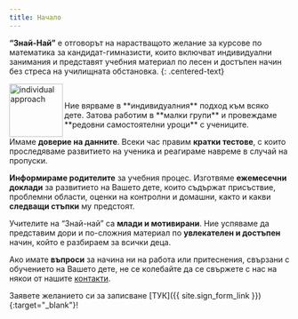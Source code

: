 ```yaml
---
title: Начало
---
```


**“Знай-Най”** e отговорът на нарастващото желание за курсове по математика за кандидат-гимназисти, които включват индивидуални занимания и представят учебния материал по лесен и достъпен начин без стреса на училищната обстановка.
{: .centered-text}

<div>
  <p class="photo left">
    <img src="{{ "/assets/images/individual-approach.png" }}" width="96" height="96" alt="individual approach" align="left">
    <br>
    </p>
Ние вярваме в **индивидуалния** подход към всяко дете. Затова работим в **малки групи** и провеждаме **редовни самостоятелни уроци** с учениците.
</div>



Имаме **доверие на данните**. Всеки час правим **кратки тестове**, с които проследяваме развитието на ученика и реагираме навреме в случай на пропуски.

**Информираме родителите** за учебния процес. Изготвяме **ежемесечни доклади** за развитието на Вашето дете, които съдържат присъствие, проблемни области, оценки на контролни и домашни, както и какви **следващи стъпки** му предстоят.

Учителите на “Знай-най” са **млади и мотивирани**. Ние успяваме да представим дори и по-сложния материал по **увлекателен и достъпен** начин, който е разбираем за всички деца.

Ако имате **въпроси** за начина ни на работа или притеснения, свързани с обучението на Вашето дете, не се колебайте да се свържете с нас на някои от нашите [контакти](contacts).

Заявете желанието си за записване [ТУК]({{ site.sign_form_link }}){:target="_blank"}!
